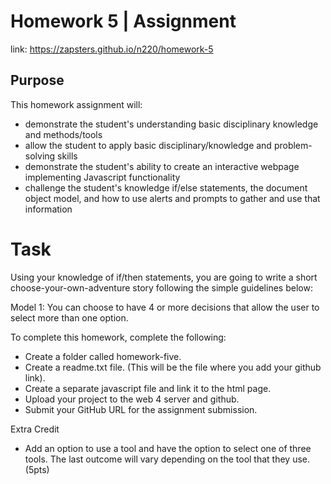 # Homework 5 | Assignment

link: https://zapsters.github.io/n220/homework-5

## Purpose

This homework assignment will:

- demonstrate the student's understanding basic disciplinary knowledge and methods/tools
- allow the student to apply basic disciplinary/knowledge and problem-solving skills
- demonstrate the student's ability to create an interactive webpage implementing Javascript functionality
- challenge the student's knowledge if/else statements, the document object model, and how to use alerts and prompts to gather and use that information

# Task

Using your knowledge of if/then statements, you are going to write a short choose-your-own-adventure story following the simple guidelines below:

Model 1: You can choose to have 4 or more decisions that allow the user to select more than one option.

To complete this homework, complete the following:

- Create a folder called homework-five.
- Create a readme.txt file. (This will be the file where you add your github link).
- Create a separate javascript file and link it to the html page.
- Upload your project to the web 4 server and github.
- Submit your GitHub URL for the assignment submission.

Extra Credit

- Add an option to use a tool and have the option to select one of three tools. The last outcome will vary depending on the tool that they use. (5pts)
